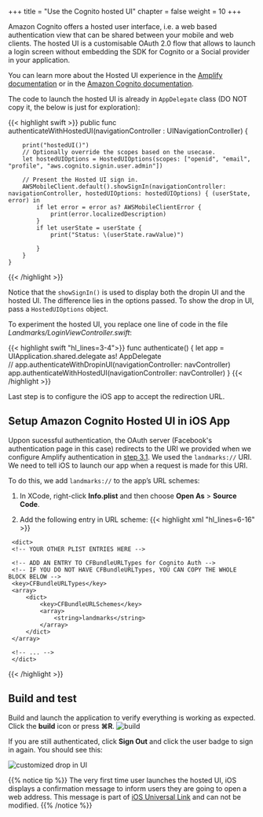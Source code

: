 +++
title = "Use the Cognito hosted UI"
chapter = false
weight = 10
+++

Amazon Cognito offers a hosted user interface, i.e. a web based authentication view that can be shared between your mobile and web clients. The hosted UI is a customisable OAuth 2.0 flow that allows to launch a login screen without embedding the SDK for Cognito or a Social provider in your application.

You can learn more about the Hosted UI experience in the [Amplify documentation](https://aws-amplify.github.io/docs/ios/authentication#using-hosted-ui-for-authentication) or in the [Amazon Cognito documentation](https://docs.aws.amazon.com/en_pv/cognito/latest/developerguide/cognito-user-pools-configuring-app-integration.html).

The code to launch the hosted UI is already in `AppDelegate` class (DO NOT copy it, the below is just for exploration):

{{< highlight swift >}}
    public func authenticateWithHostedUI(navigationController : UINavigationController) {
        
        print("hostedUI()")
        // Optionally override the scopes based on the usecase.
        let hostedUIOptions = HostedUIOptions(scopes: ["openid", "email", "profile", "aws.cognito.signin.user.admin"])

        // Present the Hosted UI sign in.
        AWSMobileClient.default().showSignIn(navigationController: navigationController, hostedUIOptions: hostedUIOptions) { (userState, error) in
            if let error = error as? AWSMobileClientError {
                print(error.localizedDescription)
            }
            if let userState = userState {
                print("Status: \(userState.rawValue)")

            }
        }
    }
{{< /highlight >}}

Notice that the `showSignIn()` is used to display both the dropin UI and the hosted UI.  The difference lies in the options passed.  To show the drop in UI, pass a `HostedUIOptions` object.

To experiment the hosted UI, you replace one line of code in the file *Landmarks/LoginViewController.swift*:

{{< highlight swift "hl_lines=3-4">}}
    func authenticate() {
        let app = UIApplication.shared.delegate as! AppDelegate        
//        app.authenticateWithDropinUI(navigationController: navController)
        app.authenticateWithHostedUI(navigationController: navController)
    }
{{< /highlight >}}

Last step is to configure the iOS app to accept the redirection URL.

## Setup Amazon Cognito Hosted UI in iOS App

Uppon sucessful authentication, the OAuth server (Facebook's authentication page in this case) redirects to the URI we provided when we configure Amplify authentication in [step 3.1](/30_add_authentication/10_amplify.html#add-an-authentication-backend).  We used the `landmarks://` URI.  We need to tell iOS to launch our app when a request is made for this URI.

To do this, we add `landmarks://` to the app’s URL schemes:

1. In XCode, right-click **Info.plist** and then choose **Open As** > **Source Code**.

1. Add the following entry in URL scheme:
{{< highlight xml "hl_lines=6-16" >}}
<plist version="1.0">

     <dict>
     <!-- YOUR OTHER PLIST ENTRIES HERE -->

     <!-- ADD AN ENTRY TO CFBundleURLTypes for Cognito Auth -->
     <!-- IF YOU DO NOT HAVE CFBundleURLTypes, YOU CAN COPY THE WHOLE BLOCK BELOW -->
     <key>CFBundleURLTypes</key>
     <array>
         <dict>
             <key>CFBundleURLSchemes</key>
             <array>
                 <string>landmarks</string>
             </array>
         </dict>
     </array>

     <!-- ... -->
     </dict>
{{< /highlight >}}

## Build and test 

Build and launch the application to verify everything is working as expected. Click the **build** icon <i class="far fa-caret-square-right"></i> or press **&#8984;R**.
![build](/images/20-10-xcode.png)

If you are still authenticated, click **Sign Out** and click the user badge to sign in again. You should see this:

![customized drop in UI](/images/60-20-1.png)

{{% notice tip %}}
The very first time user launches the hosted UI, iOS displays a confirmation message to inform users they are going to open a web address.  This message is part of [iOS Universal Link](https://developer.apple.com/documentation/uikit/inter-process_communication/allowing_apps_and_websites_to_link_to_your_content) and can not be modified.
{{% /notice %}}
